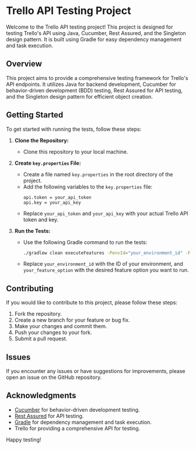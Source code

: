 # Trello API Testing Project

Welcome to the Trello API testing project! This project is designed for testing Trello's API using Java, Cucumber, Rest Assured, and the Singleton design pattern. It is built using Gradle for easy dependency management and task execution.

## Overview

This project aims to provide a comprehensive testing framework for Trello's API endpoints. It utilizes Java for backend development, Cucumber for behavior-driven development (BDD) testing, Rest Assured for API testing, and the Singleton design pattern for efficient object creation.

## Getting Started

To get started with running the tests, follow these steps:

1. **Clone the Repository:**
    - Clone this repository to your local machine.

2. **Create `key.properties` File:**
    - Create a file named `key.properties` in the root directory of the project.
    - Add the following variables to the `key.properties` file:
      ```properties
      api.token = your_api_token
      api.key = your_api_key
      ```
    - Replace `your_api_token` and `your_api_key` with your actual Trello API token and key.

3. **Run the Tests:**
    - Use the following Gradle command to run the tests:
      ```bash
      ./gradlew clean executeFeatures -PenvId="your_environment_id" -PcucumberOptions="@your_feature_option"
      ```
    - Replace `your_environment_id` with the ID of your environment, and `your_feature_option` with the desired feature option you want to run.

## Contributing

If you would like to contribute to this project, please follow these steps:

1. Fork the repository.
2. Create a new branch for your feature or bug fix.
3. Make your changes and commit them.
4. Push your changes to your fork.
5. Submit a pull request.

## Issues

If you encounter any issues or have suggestions for improvements, please open an issue on the GitHub repository.

## Acknowledgments

- [Cucumber](https://cucumber.io/) for behavior-driven development testing.
- [Rest Assured](https://rest-assured.io/) for API testing.
- [Gradle](https://gradle.org/) for dependency management and task execution.
- Trello for providing a comprehensive API for testing.

Happy testing!
